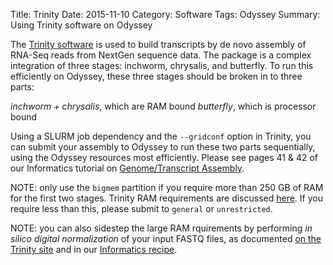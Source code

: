 Title: Trinity
Date: 2015-11-10
Category: Software
Tags: Odyssey
Summary: Using Trinity software on Odyssey

The [Trinity software](http://trinityrnaseq.github.io/) is used to build transcripts by de novo assembly of RNA-Seq reads from NextGen sequence data. The package is a complex integration of three stages: inchworm, chrysalis, and butterfly. To run this efficiently on Odyssey, these three stages should be broken in to three parts:

*inchworm + chrysalis*, which are RAM bound
*butterfly*, which is processor bound

Using a SLURM job dependency and the `--gridconf` option in Trinity, you can submit your assembly to Odyssey to run these two parts sequentially, using the Odyssey resources most efficiently. Please see pages 41 & 42 of our Informatics tutorial on [Genome/Transcript Assembly](http://informatics.fas.harvard.edu/wp-content/uploads/2014/10/Oct2014Workshop_GenomeAssembly.pdf#page=41).

NOTE: only use the `bigmem` partition if you require more than 250 GB of RAM for the first two stages. Trinity RAM requirements are discussed [here](http://trinityrnaseq.github.io/#typical_usage). If you require less than this, please submit to `general` or `unrestricted`.

NOTE: you can also sidestep the large RAM rquirements by performing *in silico digital normalization* of your input FASTQ files, as documented [on the Trinity site](http://trinityrnaseq.github.io/#insilinorm) and in our [Informatics recipe](http://informatics.fas.harvard.edu/wp-content/uploads/2014/10/Oct2014Workshop_GenomeAssembly.pdf#page=39).

